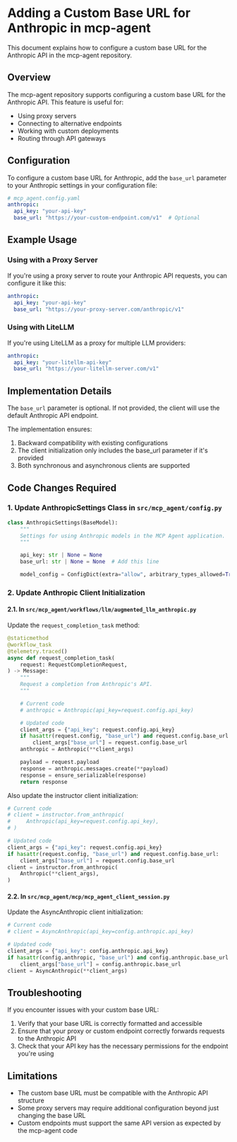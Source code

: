 # Adding a Custom Base URL for Anthropic in mcp-agent

This document explains how to configure a custom base URL for the Anthropic API in the mcp-agent repository.

## Overview

The mcp-agent repository supports configuring a custom base URL for the Anthropic API. This feature is useful for:

- Using proxy servers
- Connecting to alternative endpoints
- Working with custom deployments
- Routing through API gateways

## Configuration

To configure a custom base URL for Anthropic, add the `base_url` parameter to your Anthropic settings in your configuration file:

```yaml
# mcp_agent.config.yaml
anthropic:
  api_key: "your-api-key"
  base_url: "https://your-custom-endpoint.com/v1"  # Optional
```

## Example Usage

### Using with a Proxy Server

If you're using a proxy server to route your Anthropic API requests, you can configure it like this:

```yaml
anthropic:
  api_key: "your-api-key"
  base_url: "https://your-proxy-server.com/anthropic/v1"
```

### Using with LiteLLM

If you're using LiteLLM as a proxy for multiple LLM providers:

```yaml
anthropic:
  api_key: "your-litellm-api-key"
  base_url: "https://your-litellm-server.com/v1"
```

## Implementation Details

The `base_url` parameter is optional. If not provided, the client will use the default Anthropic API endpoint.

The implementation ensures:
1. Backward compatibility with existing configurations
2. The client initialization only includes the base_url parameter if it's provided
3. Both synchronous and asynchronous clients are supported

## Code Changes Required

### 1. Update AnthropicSettings Class in `src/mcp_agent/config.py`

```python
class AnthropicSettings(BaseModel):
    """
    Settings for using Anthropic models in the MCP Agent application.
    """

    api_key: str | None = None
    base_url: str | None = None  # Add this line

    model_config = ConfigDict(extra="allow", arbitrary_types_allowed=True)
```

### 2. Update Anthropic Client Initialization

#### 2.1. In `src/mcp_agent/workflows/llm/augmented_llm_anthropic.py`

Update the `request_completion_task` method:

```python
@staticmethod
@workflow_task
@telemetry.traced()
async def request_completion_task(
    request: RequestCompletionRequest,
) -> Message:
    """
    Request a completion from Anthropic's API.
    """

    # Current code
    # anthropic = Anthropic(api_key=request.config.api_key)

    # Updated code
    client_args = {"api_key": request.config.api_key}
    if hasattr(request.config, "base_url") and request.config.base_url:
        client_args["base_url"] = request.config.base_url
    anthropic = Anthropic(**client_args)

    payload = request.payload
    response = anthropic.messages.create(**payload)
    response = ensure_serializable(response)
    return response
```

Also update the instructor client initialization:

```python
# Current code
# client = instructor.from_anthropic(
#     Anthropic(api_key=request.config.api_key),
# )

# Updated code
client_args = {"api_key": request.config.api_key}
if hasattr(request.config, "base_url") and request.config.base_url:
    client_args["base_url"] = request.config.base_url
client = instructor.from_anthropic(
    Anthropic(**client_args),
)
```

#### 2.2. In `src/mcp_agent/mcp/mcp_agent_client_session.py`

Update the AsyncAnthropic client initialization:

```python
# Current code
# client = AsyncAnthropic(api_key=config.anthropic.api_key)

# Updated code
client_args = {"api_key": config.anthropic.api_key}
if hasattr(config.anthropic, "base_url") and config.anthropic.base_url:
    client_args["base_url"] = config.anthropic.base_url
client = AsyncAnthropic(**client_args)
```

## Troubleshooting

If you encounter issues with your custom base URL:

1. Verify that your base URL is correctly formatted and accessible
2. Ensure that your proxy or custom endpoint correctly forwards requests to the Anthropic API
3. Check that your API key has the necessary permissions for the endpoint you're using

## Limitations

- The custom base URL must be compatible with the Anthropic API structure
- Some proxy servers may require additional configuration beyond just changing the base URL
- Custom endpoints must support the same API version as expected by the mcp-agent code